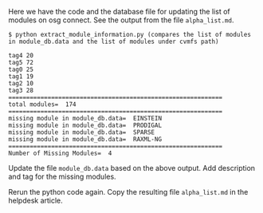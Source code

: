Here we have the code and the database file for updating the list of modules on osg connect. See the output from the file 
`alpha_list.md`. 

~~~
$ python extract_module_information.py (compares the list of modules in module_db.data and the list of modules under cvmfs path)

tag4 20
tag5 72
tag0 25
tag1 19
tag2 10
tag3 28
============================================================
total modules=  174
============================================================
missing module in module_db.data=  EINSTEIN
missing module in module_db.data=  PRODIGAL
missing module in module_db.data=  SPARSE
missing module in module_db.data=  RAXML-NG
============================================================
Number of Missing Modules=  4
~~~

Update the file  `module_db.data` based on the above output. Add description and tag for the missing modules. 

Rerun the python code again. Copy the resulting file `alpha_list.md` in the helpdesk article. 
